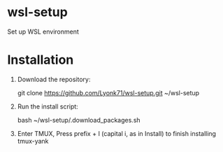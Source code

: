 # wsl-setup
Set up WSL environment

# Installation
1) Download the repository:

    git clone https://github.com/Lyonk71/wsl-setup.git ~/wsl-setup
    
2) Run the install script:

    bash ~/wsl-setup/.download_packages.sh

3) Enter TMUX, Press prefix + I (capital i, as in Install) to finish installing tmux-yank

